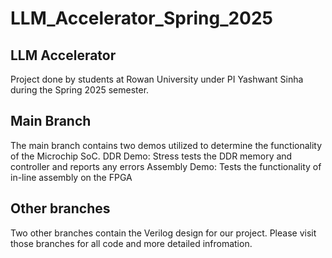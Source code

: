 # LLM_Accelerator_Spring_2025

## LLM Accelerator
Project done by students at Rowan University under PI Yashwant Sinha during the Spring 2025 semester.

## Main Branch
The main branch contains two demos utilized to determine the functionality of the Microchip SoC.
DDR Demo: Stress tests the DDR memory and controller and reports any errors
Assembly Demo: Tests the functionality of in-line assembly on the FPGA

## Other branches
Two other branches contain the Verilog design for our project. Please visit those branches for all code and more detailed infromation.
